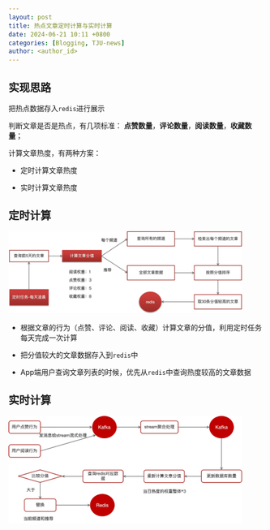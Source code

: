 ```yaml
---
layout: post
title: 热点文章定时计算与实时计算
date: 2024-06-21 10:11 +0800
categories: [Blogging, TJU-news]
author: <author_id>  
---
```


## 实现思路

把热点数据存入`redis`进行展示

判断文章是否是热点，有几项标准： **点赞数量**，**评论数量**，**阅读数量**，**收藏数量**；

计算文章热度，有两种方案：

- 定时计算文章热度

- 实时计算文章热度



## 定时计算

<img src="../media/2024-06-21-%E7%83%AD%E7%82%B9%E6%96%87%E7%AB%A0%E5%AE%9A%E6%97%B6%E8%AE%A1%E7%AE%97%E4%B8%8E%E5%AE%9E%E6%97%B6%E8%AE%A1%E7%AE%97/image-20240620212554741.png" alt="image-20240620212554741" style="zoom:45%;" />



- 根据文章的行为（点赞、评论、阅读、收藏）计算文章的分值，利用定时任务每天完成一次计算

- 把分值较大的文章数据存入到`redis`中

- App端用户查询文章列表的时候，优先从`redis`中查询热度较高的文章数据



## 实时计算

<img src="../media/2024-06-21-%E7%83%AD%E7%82%B9%E6%96%87%E7%AB%A0%E5%AE%9A%E6%97%B6%E8%AE%A1%E7%AE%97%E4%B8%8E%E5%AE%9E%E6%97%B6%E8%AE%A1%E7%AE%97/image-20240620213018266.png" alt="image-20240620213018266" style="zoom:45%;" />







